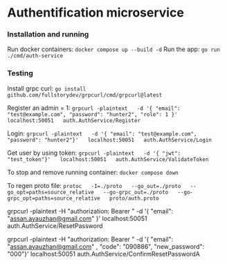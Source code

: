 # Authentification microservice
### Installation and running 
Run docker containers: ```docker compose up --build -d```
Run the app: ```go run ./cmd/auth-service```

### Testing
Install grpc curl: ```go install github.com/fullstorydev/grpcurl/cmd/grpcurl@latest```

Register an admin = 1: 
```grpcurl -plaintext   -d '{ "email": "test@example.com", "password": "hunter2", "role": 1 }'   localhost:50051   auth.AuthService/Register```

Login:
```grpcurl -plaintext   -d '{ "email": "test@example.com", "password": "hunter2"}'   localhost:50051   auth.AuthService/Login```

Get user by using token:
```grpcurl -plaintext   -d '{ "jwt":  "test_token"}'   localhost:50051   auth.AuthService/ValidateToken```

To stop and remove running container: ```docker compose down```

To regen proto file: ```protoc   -I=./proto   --go_out=./proto   --go_opt=paths=source_relative   --go-grpc_out=./proto   --go-grpc_opt=paths=source_relative   proto/auth.proto```


grpcurl -plaintext   -H "authorization: Bearer <token>"   -d '{ "email": "assan.ayauzhan@gmail.com" }'   localhost:50051   auth.AuthService/ResetPassword

grpcurl -plaintext   -H "authorization: Bearer <token>"   -d '{ "email": "assan.ayauzhan@gmail.com" , "code": "090886", "new_password": "000"}'   localhost:50051   auth.AuthService/ConfirmResetPasswordA